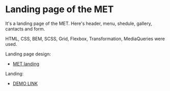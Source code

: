 # Landing page of the MET

It's a landing page of the MET. Here's header, menu, shedule, gallery, cantacts and form.

HTML, CSS, BEM, SCSS, Grid, Flexbox, Transformation, MediaQueries were used.

Landing page design: 
  - [MET landing](https://www.figma.com/file/lSR1m42L9YwzQwzzxKwHpw/THE-MET)

Landing:
  - [DEMO LINK](https://eugene-kulish.github.io/layout_miami/) 
